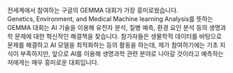전세계에서 참여하는 구글의 GEMMA 대회가 가장 흥미로웠습니다.  
Genetics, Environment, and Medical Machine learning Analysis를 뜻하는 GEMMA 대회는 AI 기술을 이용해 유전자 분석, 질병 예측, 환경 요인 분석 등의 생명과학 문제에 대한 혁신적인 해결책을 찾습니다. 
참가자들은 생물학적 데이터를 바탕으로 문제를 해결하고 AI 모델을 최적화하는 등의 활동을 하는데, 제가 참여하기에는 기초 지식이 부족하지만, 앞으로 AI를 이용해 생명과학 관련 분야로 나아갈 것이라고 예측하는 저에게는 매우 흥미로운 대회입니다.